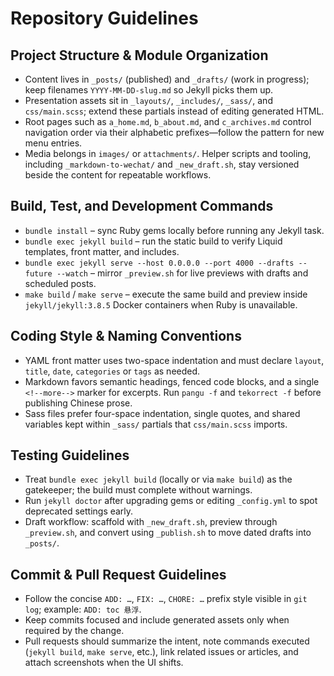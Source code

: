 # Repository Guidelines

## Project Structure & Module Organization
- Content lives in `_posts/` (published) and `_drafts/` (work in progress); keep filenames `YYYY-MM-DD-slug.md` so Jekyll picks them up.
- Presentation assets sit in `_layouts/`, `_includes/`, `_sass/`, and `css/main.scss`; extend these partials instead of editing generated HTML.
- Root pages such as `a_home.md`, `b_about.md`, and `c_archives.md` control navigation order via their alphabetic prefixes—follow the pattern for new menu entries.
- Media belongs in `images/` or `attachments/`. Helper scripts and tooling, including `_markdown-to-wechat/` and `_new_draft.sh`, stay versioned beside the content for repeatable workflows.

## Build, Test, and Development Commands
- `bundle install` – sync Ruby gems locally before running any Jekyll task.
- `bundle exec jekyll build` – run the static build to verify Liquid templates, front matter, and includes.
- `bundle exec jekyll serve --host 0.0.0.0 --port 4000 --drafts --future --watch` – mirror `_preview.sh` for live previews with drafts and scheduled posts.
- `make build` / `make serve` – execute the same build and preview inside `jekyll/jekyll:3.8.5` Docker containers when Ruby is unavailable.

## Coding Style & Naming Conventions
- YAML front matter uses two-space indentation and must declare `layout`, `title`, `date`, `categories` or `tags` as needed.
- Markdown favors semantic headings, fenced code blocks, and a single `<!--more-->` marker for excerpts. Run `pangu -f` and `tekorrect -f` before publishing Chinese prose.
- Sass files prefer four-space indentation, single quotes, and shared variables kept within `_sass/` partials that `css/main.scss` imports.

## Testing Guidelines
- Treat `bundle exec jekyll build` (locally or via `make build`) as the gatekeeper; the build must complete without warnings.
- Run `jekyll doctor` after upgrading gems or editing `_config.yml` to spot deprecated settings early.
- Draft workflow: scaffold with `_new_draft.sh`, preview through `_preview.sh`, and convert using `_publish.sh` to move dated drafts into `_posts/`.

## Commit & Pull Request Guidelines
- Follow the concise `ADD: …`, `FIX: …`, `CHORE: …` prefix style visible in `git log`; example: `ADD: toc 悬浮`.
- Keep commits focused and include generated assets only when required by the change.
- Pull requests should summarize the intent, note commands executed (`jekyll build`, `make serve`, etc.), link related issues or articles, and attach screenshots when the UI shifts.
